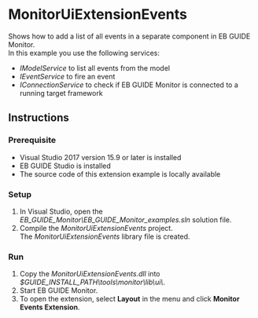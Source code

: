 # MonitorUiExtensionEvents

Shows how to add a list of all events in a separate component in EB GUIDE Monitor.\
In this example you use the following services:
* _IModelService_ to list all events from the model
* _IEventService_ to fire an event
* _IConnectionService_ to check if EB GUIDE Monitor is connected to a running target framework


## Instructions

### Prerequisite

* Visual Studio 2017 version 15.9 or later is installed
* EB GUIDE Studio is installed
* The source code of this extension example is locally available

### Setup

1. In Visual Studio, open the _EB\_GUIDE\_Monitor\\EB\_GUIDE\_Monitor\_examples.sln_ solution file.
2. Compile the _MonitorUiExtensionEvents_ project.\
The _MonitorUiExtensionEvents_ library file is created.

### Run

1. Copy the _MonitorUiExtensionEvents.dll_ into  _$GUIDE\_INSTALL\_PATH\\tools\\monitor\\lib\\ui\\_.
2. Start EB GUIDE Monitor.
3. To open the extension, select **Layout** in the menu and click **Monitor Events Extension**.